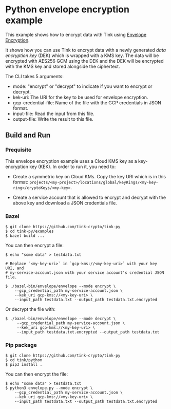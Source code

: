 # Python envelope encryption example

This example shows how to encrypt data with Tink using
[Envelope Encryption](https://cloud.google.com/kms/docs/envelope-encryption).

It shows how you can use Tink to encrypt data with a newly generated *data
encryption key* (DEK) which is wrapped with a KMS key. The data will be
encrypted with AES256 GCM using the DEK and the DEK will be encrypted with the
KMS key and stored alongside the ciphertext.

The CLI takes 5 arguments:

*   mode: "encrypt" or "decrypt" to indicate if you want to encrypt or decrypt.
*   kek-uri: The URI for the key to be used for envelope encryption.
*   gcp-credential-file: Name of the file with the GCP credentials in JSON
    format.
*   input-file: Read the input from this file.
*   output-file: Write the result to this file.

## Build and Run

### Prequisite

This envelope encryption example uses a Cloud KMS key as a key-encryption key
(KEK). In order to run it, you need to:

*   Create a symmetric key on Cloud KMs. Copy the key URI which is in this
    format:
    `projects/<my-project>/locations/global/keyRings/<my-key-ring>/cryptoKeys/<my-key>`.

*   Create a service account that is allowed to encrypt and decrypt with the
    above key and download a JSON credentials file.

### Bazel

```shell
$ git clone https://github.com/tink-crypto/tink-py
$ cd tink-py/examples
$ bazel build ...
```

You can then encrypt a file:

```shell
$ echo "some data" > testdata.txt

# Replace `<my-key-uri>` in `gcp-kms://<my-key-uri>` with your key URI, and
# my-service-account.json with your service account's credential JSON file.

$ ./bazel-bin/envelope/envelope --mode encrypt \
    --gcp_credential_path my-service-account.json \
    --kek_uri gcp-kms://<my-key-uri> \
    --input_path testdata.txt --output_path testdata.txt.encrypted
```

Or decrypt the file with:

```shell
$ ./bazel-bin/envelope/envelope --mode decrypt \
     --gcp_credential_path my-service-account.json \
     --kek_uri gcp-kms://<my-key-uri> \
     --input_path testdata.txt.encrypted --output_path testdata.txt
```

### Pip package

```shell
$ git clone https://github.com/tink-crypto/tink-py
$ cd tink/python
$ pip3 install .
```

You can then encrypt the file:

```shell
$ echo "some data" > testdata.txt
$ python3 envelope.py --mode encrypt \
    --gcp_credential_path my-service-account.json \
    --kek_uri gcp-kms://<my-key-uri> \
    --input_path testdata.txt --output_path testdata.txt.encrypted
```
